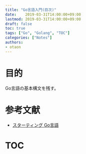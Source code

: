 ```yaml
---
title: "Go言語入門(目次)"
date:    2019-03-31T14:00:00+09:00
lastmod: 2019-03-31T14:00:00+09:00
draft: false
toc: true
tags: ["Go", "Golang", "TOC"]
categories: ["Notes"]
authors:
- otaon
---
```


# 目的
Go言語の基本構文を残す。

# 参考文献
- [スターティング Go言語](https://www.shoeisha.co.jp/book/detail/9784798142418)

# TOC

